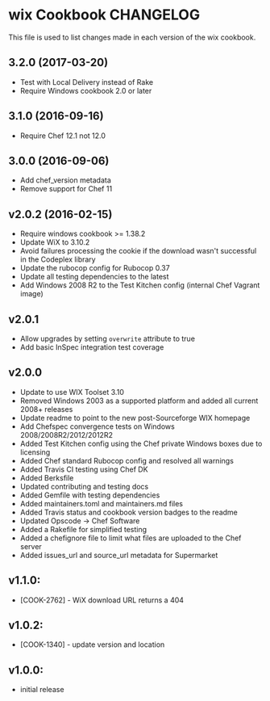 # wix Cookbook CHANGELOG
This file is used to list changes made in each version of the wix cookbook.

## 3.2.0 (2017-03-20)

- Test with Local Delivery instead of Rake
- Require Windows cookbook 2.0 or later

## 3.1.0 (2016-09-16)
- Require Chef 12.1 not 12.0

## 3.0.0 (2016-09-06)
- Add chef_version metadata
- Remove support for Chef 11

## v2.0.2 (2016-02-15)
- Require windows cookbook >= 1.38.2
- Update WiX to 3.10.2
- Avoid failures processing the cookie if the download wasn't successful in the Codeplex library
- Update the rubocop config for Rubocop 0.37
- Update all testing dependencies to the latest
- Add Windows 2008 R2 to the Test Kitchen config (internal Chef Vagrant image)

## v2.0.1
- Allow upgrades by setting `overwrite` attribute to true
- Add basic InSpec integration test coverage

## v2.0.0
- Update to use WIX Toolset 3.10
- Removed Windows 2003 as a supported platform and added all current 2008+ releases
- Update readme to point to the new post-Sourceforge WIX homepage
- Add Chefspec convergence tests on Windows 2008/2008R2/2012/2012R2
- Added Test Kitchen config using the Chef private Windows boxes due to licensing
- Added Chef standard Rubocop config and resolved all warnings
- Added Travis CI testing using Chef DK
- Added Berksfile
- Updated contributing and testing docs
- Added Gemfile with testing dependencies
- Added maintainers.toml and maintainers.md files
- Added Travis status and cookbook version badges to the readme
- Updated Opscode -> Chef Software
- Added a Rakefile for simplified testing
- Added a chefignore file to limit what files are uploaded to the Chef server
- Added issues_url and source_url metadata for Supermarket

## v1.1.0:
- [COOK-2762] - WiX download URL returns a 404

## v1.0.2:
- [COOK-1340] - update version and location

## v1.0.0:
- initial release

